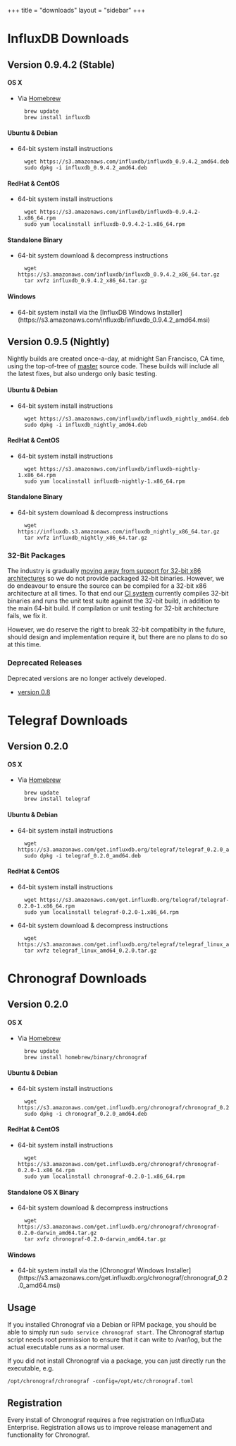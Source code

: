 +++
title = "downloads"
layout = "sidebar"
+++

# <a id="influxdb"></a>InfluxDB Downloads

## Version 0.9.4.2 (Stable)

#### OS X

- Via [Homebrew](http://brew.sh/)

		brew update
		brew install influxdb

#### Ubuntu & Debian

- 64-bit system install instructions

		wget https://s3.amazonaws.com/influxdb/influxdb_0.9.4.2_amd64.deb
		sudo dpkg -i influxdb_0.9.4.2_amd64.deb

#### RedHat & CentOS

- 64-bit system install instructions

		wget https://s3.amazonaws.com/influxdb/influxdb-0.9.4.2-1.x86_64.rpm
		sudo yum localinstall influxdb-0.9.4.2-1.x86_64.rpm

#### Standalone Binary

- 64-bit system download & decompress instructions

		wget https://s3.amazonaws.com/influxdb/influxdb_0.9.4.2_x86_64.tar.gz
		tar xvfz influxdb_0.9.4.2_x86_64.tar.gz

#### Windows

- <p>64-bit system install via the [InfluxDB Windows Installer](https://s3.amazonaws.com/influxdb/influxdb_0.9.4.2_amd64.msi)</p>

## Version 0.9.5 (Nightly)
Nightly builds are created once-a-day, at midnight San Francisco, CA time, using the top-of-tree of [master](https://github.com/influxdb/influxdb/tree/master) source code. These builds will include all the latest fixes, but also undergo only basic testing.

#### Ubuntu & Debian

- 64-bit system install instructions

        wget https://s3.amazonaws.com/influxdb/influxdb_nightly_amd64.deb
        sudo dpkg -i influxdb_nightly_amd64.deb

#### RedHat & CentOS

- 64-bit system install instructions

        wget https://s3.amazonaws.com/influxdb/influxdb-nightly-1.x86_64.rpm
        sudo yum localinstall influxdb-nightly-1.x86_64.rpm

#### Standalone Binary

- 64-bit system download & decompress instructions

		wget https://influxdb.s3.amazonaws.com/influxdb_nightly_x86_64.tar.gz
		tar xvfz influxdb_nightly_x86_64.tar.gz

### 32-Bit Packages
The industry is gradually [moving away from support for 32-bit x86 architectures](https://golang.org/doc/go1.5) so we do not provide packaged 32-bit binaries. However, we do endeavour to ensure the source can be compiled for a 32-bit x86 architecture at all times. To that end our [CI system](https://circleci.com/gh/influxdb/influxdb/tree/master) currently compiles 32-bit binaries and runs the unit test suite against the 32-bit build, in addition to the main 64-bit build. If compilation or unit testing for 32-bit architecture fails, we fix it.

However, we do reserve the right to break 32-bit compatibilty in the future, should design and implementation require it, but there are no plans to do so at this time.

### Deprecated Releases

Deprecated versions are no longer actively developed.

- [version 0.8](/docs/v0.8/introduction/installation.html)


# <a id="telegraf"></a>Telegraf Downloads

## Version 0.2.0

#### OS X

- Via [Homebrew](http://brew.sh/)

		brew update
		brew install telegraf

#### Ubuntu & Debian

- 64-bit system install instructions

		wget https://s3.amazonaws.com/get.influxdb.org/telegraf/telegraf_0.2.0_amd64.deb
		sudo dpkg -i telegraf_0.2.0_amd64.deb

#### RedHat & CentOS

- 64-bit system install instructions

		wget https://s3.amazonaws.com/get.influxdb.org/telegraf/telegraf-0.2.0-1.x86_64.rpm
		sudo yum localinstall telegraf-0.2.0-1.x86_64.rpm

- 64-bit system download & decompress instructions

		wget https://s3.amazonaws.com/get.influxdb.org/telegraf/telegraf_linux_amd64_0.2.0.tar.gz
		tar xvfz telegraf_linux_amd64_0.2.0.tar.gz

# <a id="chronograf"></a>Chronograf Downloads

## Version 0.2.0

#### OS X

- Via [Homebrew](http://brew.sh/)

		brew update
		brew install homebrew/binary/chronograf

#### Ubuntu & Debian

- 64-bit system install instructions

		wget https://s3.amazonaws.com/get.influxdb.org/chronograf/chronograf_0.2.0_amd64.deb
		sudo dpkg -i chronograf_0.2.0_amd64.deb

#### RedHat & CentOS

- 64-bit system install instructions

		wget https://s3.amazonaws.com/get.influxdb.org/chronograf/chronograf-0.2.0-1.x86_64.rpm
		sudo yum localinstall chronograf-0.2.0-1.x86_64.rpm

#### Standalone OS X Binary

- 64-bit system download & decompress instructions

		wget https://s3.amazonaws.com/get.influxdb.org/chronograf/chronograf-0.2.0-darwin_amd64.tar.gz
		tar xvfz chronograf-0.2.0-darwin_amd64.tar.gz

#### Windows

- <p>64-bit system install via the [Chronograf Windows Installer](https://s3.amazonaws.com/get.influxdb.org/chronograf/chronograf_0.2.0_amd64.msi)</p>

## Usage

If you installed Chronograf via a Debian or RPM package, you should be able to simply run `sudo service chronograf start`.
The Chronograf startup script needs root permission to ensure that it can write to /var/log, but the actual executable runs as a normal user.

If you did not install Chronograf via a package, you can just directly run the executable, e.g.

```
/opt/chronograf/chronograf -config=/opt/etc/chronograf.toml
```

## Registration

Every install of Chronograf requires a free registration on InfluxData Enterprise. Registration allows us to improve release management and functionality for Chronograf.

<script>
    if (typeof Cookies.get("submitted") === 'undefined') {
        var inst = $('[data-remodal-id=download]').remodal();
        inst.open();

        $(document).on('confirmation', '.remodal', function () {
            var form = $("form#download");
            var url = form.attr("action") ;
            var data = form.serialize();
            var email = $("input#email");

            if (email.val() != "") {
                $.post(url, data);
                Cookies.set("submitted", true);
            }
        })
    }
</script>


